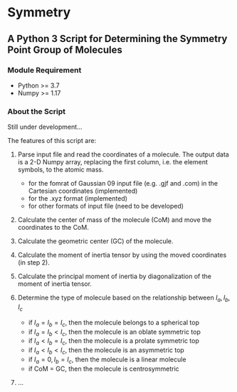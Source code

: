 # Symmetry

## A Python 3 Script for Determining the Symmetry Point Group of Molecules
### Module Requirement

- Python >= 3.7
- Numpy >= 1.17

### About the Script

Still under development... 

The features of this script are:

1. Parse input file and read the coordinates of a molecule. The output data is a 2-D Numpy array, replacing the first column, i.e. the element symbols, to the atomic mass. 

	- for the fomrat of Gaussian 09 input file (e.g. .gjf and .com) in the Cartesian coordinates (implemented)
	- for the .xyz format (implemented)
	- for other formats of input file (need to be developed)
	
2. Calculate the center of mass of the molecule (CoM) and move the coordinates to the CoM.
3. Calculate the geometric center (GC) of the molecule.
4. Calculate the moment of inertia tensor by using the moved coordinates (in step 2).
5. Calculate the principal moment of inertia by diagonalization of the moment of inertia tensor. 
6. Determine the type of molecule based on the relationship between $I_{a}, I_{b}, I_{c}$  
    - if $I_{a} = I_{b} = I_{c}$, then the molecule belongs to a spherical top
    - if $I_{a} = I_{b} < I_{c}$, then the molecule is an oblate symmetric top
    - if $I_{a} < I_{b} = I_{c}$, then the molecule is a prolate symmetric top
    - if $I_{a} < I_{b} < I_{c}$, then the molecule is an asymmetric top
    - if $I_{a} = 0, I_{b} = I_{c}$, then the molecule is a linear molecule
    - if CoM = GC, then the molecule is centrosymmetric 
7. ...
